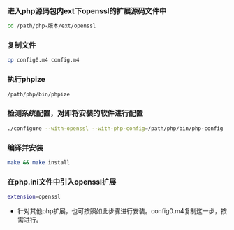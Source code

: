 ### 进入php源码包内ext下openssl的扩展源码文件中

```bash
cd /path/php-版本/ext/openssl
```

### 复制文件
```bash
cp config0.m4 config.m4
```

### 执行phpize
```bash
/path/php/bin/phpize
```

### 检测系统配置，对即将安装的软件进行配置
```bash
./configure --with-openssl --with-php-config=/path/php/bin/php-config
```

### 编译并安装
```bash
make && make install
```

### 在php.ini文件中引入openssl扩展
```bash
extension=openssl
```


* 针对其他php扩展，也可按照如此步骤进行安装。config0.m4复制这一步，按需进行。